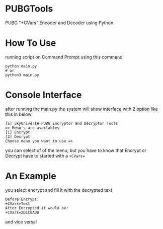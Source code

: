 # PUBGTools
PUBG "+CVars" Encoder and Decoder using Python

# How To Use
running script on Command Prompt using this command
```
python main.py
# or
python3 main.py
```

# Console Interface
after running the main.py
the system will show interface with 2 option like this in below:
```
[S] SkyUniverse PUBG Encryptor and Decryptor Tools
>> Menu's are availables
[1] Encrypt
[2] Decrypt
Choose menu you want to use =>
```
you can select of of the menu, but you have to know that Encrypt or Decrypt have to started with a ```+CVars=```

# An Example
you select encrypt and fill it with the decrypted text
```
Before Encrypt:
+CVars=Test
After Encrypted it would be:
+CVars=2D1C0A0D
```
and vice versa!

